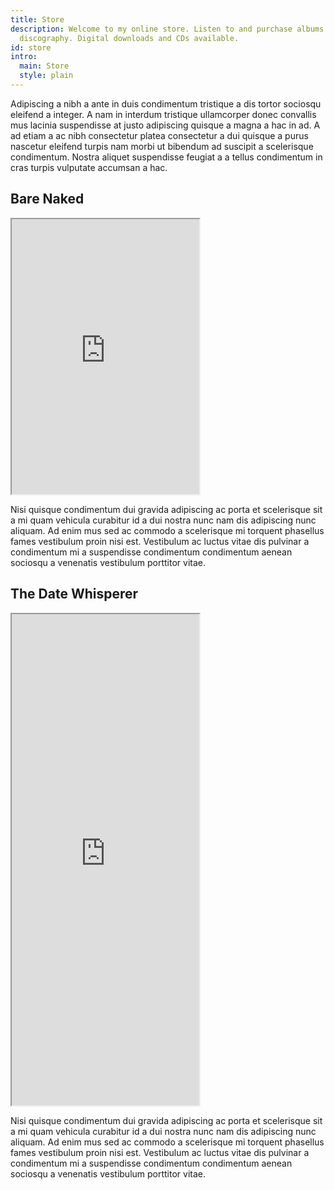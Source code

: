 ```yaml
---
title: Store
description: Welcome to my online store. Listen to and purchase albums from my musical
  discography. Digital downloads and CDs available.
id: store
intro:
  main: Store
  style: plain
---
```


Adipiscing a nibh a ante in duis condimentum tristique a dis tortor sociosqu eleifend a integer. A nam in interdum tristique ullamcorper donec convallis mus lacinia suspendisse at justo adipiscing quisque a magna a hac in ad. A ad etiam a ac nibh consectetur platea consectetur a dui quisque a purus nascetur eleifend turpis nam morbi ut bibendum ad suscipit a scelerisque condimentum. Nostra aliquet suspendisse feugiat a a tellus condimentum in cras turpis vulputate accumsan a hac.


<section class="bandcamp">

<h2>Bare Naked</h2>

<iframe style="height: 440px;" src="https://bandcamp.com/EmbeddedPlayer/album=3780420270/size=large/bgcol=FEFEFE/linkcol=9A0007/tracklist=false/transparent=true/" seamless><a href="http://chaikenmusic.bandcamp.com/album/caylia-chaiken-bare-naked">Caylia Chaiken: Bare Naked by Caylia Chaiken</a></iframe>

<p>Nisi quisque condimentum dui gravida adipiscing ac porta et scelerisque sit a mi quam vehicula curabitur id a dui nostra nunc nam dis adipiscing nunc aliquam. Ad enim mus sed ac commodo a scelerisque mi torquent phasellus fames vestibulum proin nisi est. Vestibulum ac luctus vitae dis pulvinar a condimentum mi a suspendisse condimentum condimentum aenean sociosqu a venenatis vestibulum porttitor vitae.</p> 

</section>

<section class="bandcamp">

<h2>The Date Whisperer</h2>

<iframe style="height: 786px;" src="https://bandcamp.com/EmbeddedPlayer/album=1681758002/size=large/bgcol=FEFEFE/linkcol=9A0007/package=390365217/transparent=true/" seamless><a href="http://chaikenmusic.bandcamp.com/album/caylia-chaiken-the-date-whisperer">Caylia Chaiken: The Date Whisperer by Caylia Chaiken</a></iframe>

<p>Nisi quisque condimentum dui gravida adipiscing ac porta et scelerisque sit a mi quam vehicula curabitur id a dui nostra nunc nam dis adipiscing nunc aliquam. Ad enim mus sed ac commodo a scelerisque mi torquent phasellus fames vestibulum proin nisi est. Vestibulum ac luctus vitae dis pulvinar a condimentum mi a suspendisse condimentum condimentum aenean sociosqu a venenatis vestibulum porttitor vitae.</p>

</section>
